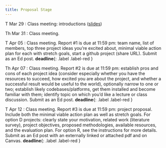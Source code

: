 ```yaml
---
title: Proposal Stage
---
```


T Mar 29
: Class meeting:  introductions ([slides](../assets/docs/capstone-intro.pdf))

Th Mar 31
: Class meeting.

T Apr 05
: Class meeting.  Report #1 is due at 11:59 pm:  team name, list of members, top three project ideas you’re excited about, minimal viable action plan for each with stretch goals, start a github project (share URL).  Submit as an Ed post.
 **deadline**{: .label .label-red }

Th Apr 07
: Class meeting.  Report #2 is due at 11:59 pm:  establish pros and cons of each project idea (consider especially whether you have the resources to succeed, how excited you are about the project, and whether a successful result would be useful to the world), optionally narrow to one or two; establish likely codebases/platforms, get them installed and become familiar with them; identify topic on which you’d like a lecture or class discussion.  Submit as an Ed post. **deadline**{: .label .label-red }

T Apr 12
: Class meeting.  Report #3 is due at 11:59 pm: project proposal. Include both the minimal viable action plan as well as stretch goals. For option D projects:  clearly state your motivation, related work (literature survey), project objectives, proposed methodologies, available resources, and the evaluation plan.  For option R, see the instructions for more details.  Submit as an Ed post with an externally linked or attached pdf and on Canvas. **deadline**{: .label .label-red }
